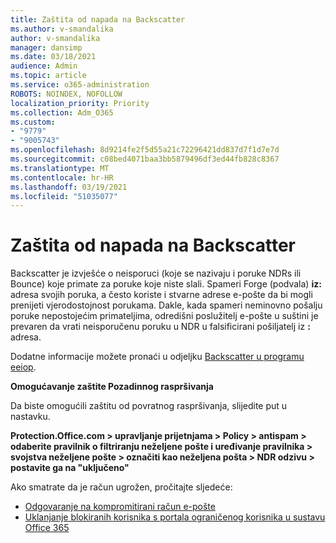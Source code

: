 ```yaml
---
title: Zaštita od napada na Backscatter
ms.author: v-smandalika
author: v-smandalika
manager: dansimp
ms.date: 03/18/2021
audience: Admin
ms.topic: article
ms.service: o365-administration
ROBOTS: NOINDEX, NOFOLLOW
localization_priority: Priority
ms.collection: Adm_O365
ms.custom:
- "9779"
- "9005743"
ms.openlocfilehash: 8d9214fe2f5d55a21c72296421dd837d7f1d7e7d
ms.sourcegitcommit: c08bed4071baa3bb5879496df3ed44fb828c8367
ms.translationtype: MT
ms.contentlocale: hr-HR
ms.lasthandoff: 03/19/2021
ms.locfileid: "51035077"
---
```

# <a name="protection-from-backscatter-attack"></a>Zaštita od napada na Backscatter

Backscatter je izvješće o neisporuci (koje se nazivaju i poruke NDRs ili Bounce) koje primate za poruke koje niste slali. Spameri Forge (podvala) **iz:** adresa svojih poruka, a često koriste i stvarne adrese e-pošte da bi mogli prenijeti vjerodostojnost porukama. Dakle, kada spameri neminovno pošalju poruke nepostojećim primateljima, odredišni poslužitelj e-pošte u suštini je prevaren da vrati neisporučenu poruku u NDR u falsificirani pošiljatelj iz **:** adresa.

Dodatne informacije možete pronaći u odjeljku [Backscatter u programu eeiop](https://docs.microsoft.com/microsoft-365/security/office-365-security/backscatter-messages-and-eop).

**Omogućavanje zaštite Pozadinnog raspršivanja**

Da biste omogućili zaštitu od povratnog raspršivanja, slijedite put u nastavku.

**Protection.Office.com > upravljanje prijetnjama > Policy > antispam > odaberite pravilnik o filtriranju neželjene pošte i uređivanje pravilnika > svojstva neželjene pošte > označiti kao neželjena pošta > NDR odzivu > postavite ga na "uključeno"**

Ako smatrate da je račun ugrožen, pročitajte sljedeće:

- [Odgovaranje na kompromitirani račun e-pošte](https://docs.microsoft.com/microsoft-365/security/office-365-security/responding-to-a-compromised-email-account)
- [Uklanjanje blokiranih korisnika s portala ograničenog korisnika u sustavu Office 365](https://docs.microsoft.com/microsoft-365/security/office-365-security/removing-user-from-restricted-users-portal-after-spam)



